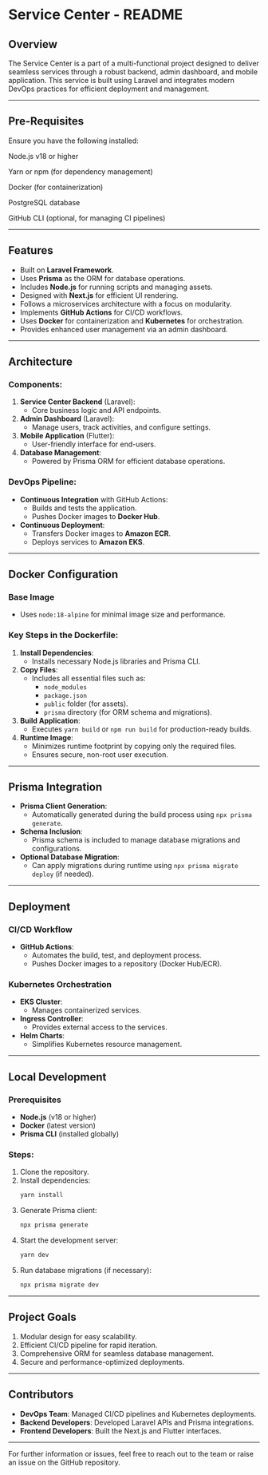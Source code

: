 # Service Center - README

## Overview
The Service Center is a part of a multi-functional project designed to deliver seamless services through a robust backend, admin dashboard, and mobile application. This service is built using Laravel and integrates modern DevOps practices for efficient deployment and management.

---
## Pre-Requisites

Ensure you have the following installed:

Node.js v18 or higher

Yarn or npm (for dependency management)

Docker (for containerization)

PostgreSQL database

GitHub CLI (optional, for managing CI pipelines)


---
## Features
- Built on **Laravel Framework**.
- Uses **Prisma** as the ORM for database operations.
- Includes **Node.js** for running scripts and managing assets.
- Designed with **Next.js** for efficient UI rendering.
- Follows a microservices architecture with a focus on modularity.
- Implements **GitHub Actions** for CI/CD workflows.
- Uses **Docker** for containerization and **Kubernetes** for orchestration.
- Provides enhanced user management via an admin dashboard.

---

## Architecture
### Components:
1. **Service Center Backend** (Laravel):
   - Core business logic and API endpoints.
2. **Admin Dashboard** (Laravel):
   - Manage users, track activities, and configure settings.
3. **Mobile Application** (Flutter):
   - User-friendly interface for end-users.
4. **Database Management**:
   - Powered by Prisma ORM for efficient database operations.

### DevOps Pipeline:
- **Continuous Integration** with GitHub Actions:
  - Builds and tests the application.
  - Pushes Docker images to **Docker Hub**.
- **Continuous Deployment**:
  - Transfers Docker images to **Amazon ECR**.
  - Deploys services to **Amazon EKS**.

---

## Docker Configuration
### Base Image
- Uses `node:18-alpine` for minimal image size and performance.

### Key Steps in the Dockerfile:
1. **Install Dependencies**:
   - Installs necessary Node.js libraries and Prisma CLI.
2. **Copy Files**:
   - Includes all essential files such as:
     - `node_modules`
     - `package.json`
     - `public` folder (for assets).
     - `prisma` directory (for ORM schema and migrations).
3. **Build Application**:
   - Executes `yarn build` or `npm run build` for production-ready builds.
4. **Runtime Image**:
   - Minimizes runtime footprint by copying only the required files.
   - Ensures secure, non-root user execution.

---

## Prisma Integration
- **Prisma Client Generation**:
  - Automatically generated during the build process using `npx prisma generate`.
- **Schema Inclusion**:
  - Prisma schema is included to manage database migrations and configurations.
- **Optional Database Migration**:
  - Can apply migrations during runtime using `npx prisma migrate deploy` (if needed).

---

## Deployment
### CI/CD Workflow
- **GitHub Actions**:
  - Automates the build, test, and deployment process.
  - Pushes Docker images to a repository (Docker Hub/ECR).

### Kubernetes Orchestration
- **EKS Cluster**:
  - Manages containerized services.
- **Ingress Controller**:
  - Provides external access to the services.
- **Helm Charts**:
  - Simplifies Kubernetes resource management.

---

## Local Development
### Prerequisites
- **Node.js** (v18 or higher)
- **Docker** (latest version)
- **Prisma CLI** (installed globally)

### Steps:
1. Clone the repository.
2. Install dependencies:
   ```bash
   yarn install
   ```
3. Generate Prisma client:
   ```bash
   npx prisma generate
   ```
4. Start the development server:
   ```bash
   yarn dev
   ```
5. Run database migrations (if necessary):
   ```bash
   npx prisma migrate dev
   ```

---

## Project Goals
1. Modular design for easy scalability.
2. Efficient CI/CD pipeline for rapid iteration.
3. Comprehensive ORM for seamless database management.
4. Secure and performance-optimized deployments.

---

## Contributors
- **DevOps Team**: Managed CI/CD pipelines and Kubernetes deployments.
- **Backend Developers**: Developed Laravel APIs and Prisma integrations.
- **Frontend Developers**: Built the Next.js and Flutter interfaces.

---

For further information or issues, feel free to reach out to the team or raise an issue on the GitHub repository.

